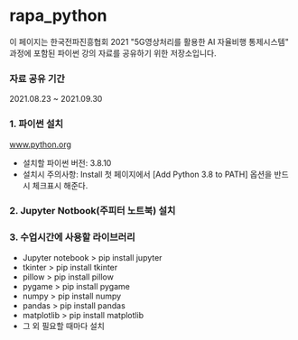 # rapa_python
이 페이지는 한국전파진흥협회 2021 "5G영상처리를 활용한 AI 자율비행 통제시스템" 과정에 포함된
파이썬 강의 자료를 공유하기 위한 저장소입니다.

### 자료 공유 기간 ###
2021.08.23 ~ 2021.09.30


### 1. 파이썬 설치
www.python.org 

 - 설치할 파이썬 버전: 3.8.10
 - 설치시 주의사항: 
   Install 첫 페이지에서 [Add Python 3.8 to PATH] 옵션을 반드시 체크표시 해준다.
  
 
### 2. Jupyter Notbook(주피터 노트북) 설치


### 3. 수업시간에 사용할 라이브러리

* Jupyter notebook  > pip install jupyter
* tkinter           > pip install tkinter
* pillow            > pip install pillow
* pygame            > pip install pygame
* numpy             > pip install numpy
* pandas            > pip install pandas
* matplotlib        > pip install matplotlib
* 그 외 필요할 때마다 설치
